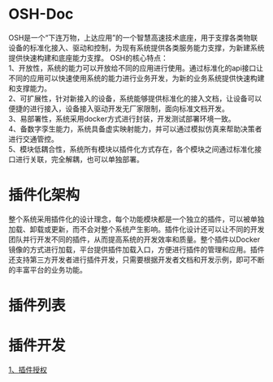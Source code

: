 # OSH-Doc
OSH是一个“下连万物，上达应用”的一个智慧高速技术底座，用于支撑各类物联设备的标准化接入、驱动和控制，为现有系统提供各类服务能力支撑，为新建系统提供快速构建和底座能力支撑。
OSH的核心特点：  
1、开放性，系统的能力可以开放给不同的应用进行使用。通过标准化的api接口让不同的应用可以快速使用系统的能力进行业务开发，为新的业务系统提供快速构建和支撑能力。  
2、可扩展性，针对新接入的设备，系统能够提供标准化的接入文档，让设备可以便捷的进行接入，设备接入驱动开发无厂家限制，面向标准文档开发。  
3、易部署性，系统采用docker方式进行封装，开发测试部署环境一致。  
4、备数字孪生能力，系统具备虚实映射能力，并可以通过模拟仿真来帮助决策者进行交通管控。  
5、模块低耦合性，系统所有模块以插件化方式存在，各个模块之间通过标准化接口进行关联，完全解耦，也可以单独部署。  

# 插件化架构
整个系统采用插件化的设计理念，每个功能模块都是一个独立的插件，可以被单独加载、卸载或更新，而不会对整个系统产生影响。插件化设计还可以让不同的开发团队并行开发不同的插件，从而提高系统的开发效率和质量。整个插件以Docker镜像的方式进行加载，平台提供插件加载入口，方便进行插件的管理和应用。插件还支持第三方开发者进行插件开发，只需要根据开发者文档和开发示例，即可不断的丰富平台的业务功能。

# 插件列表


# 插件开发
[1、插件授权](./PluginAuthorization.md)

